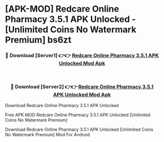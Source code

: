 # [APK-MOD] Redcare  Online Pharmacy 3.5.1 APK Unlocked - [Unlimited Coins No Watermark Premium] bs6zt



<div align="center">
<h3>🔴 Download [Server1] 👉👉 <a href="https://momento.my/?title=Redcare__Online_Pharmacy_3.5.1_APK_Unlocked">Redcare  Online Pharmacy 3.5.1 APK Unlocked Mod Apk</a></h3><br>

<h3>🔴 Download [Server2] 👉👉 <a href="https://momento.my/?title=Redcare__Online_Pharmacy_3.5.1_APK_Unlocked">Redcare  Online Pharmacy 3.5.1 APK Unlocked Mod Apk</a></h3>
</div>



Download Redcare  Online Pharmacy 3.5.1 APK Unlocked 

Free APK MOD Redcare  Online Pharmacy 3.5.1 APK Unlocked [Unlimited Coins No Watermark Premium]

Download Redcare  Online Pharmacy 3.5.1 APK Unlocked [Unlimited Coins No Watermark Premium] Mod For Android
